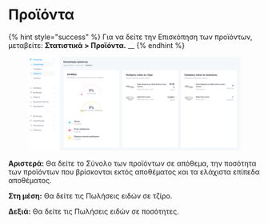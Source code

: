 # Προϊόντα

{% hint style="success" %}
Για να δείτε την Επισκόπηση των προϊόντων, μεταβείτε: **Στατιστικά > Προϊόντα.** __&#x20;
{% endhint %}

<figure><img src="../.gitbook/assets/ScreenHunter 52 (1).png" alt=""><figcaption></figcaption></figure>

**Αριστερά:** Θα δείτε το Σύνολο των προϊόντων σε απόθεμα, την ποσότητα των προϊόντων που βρίσκονται εκτός αποθέματος και τα ελάχιστα επίπεδα αποθέματος.&#x20;

**Στη μέση:** Θα δείτε τις Πωλήσεις ειδών σε τζίρο.

**Δεξιά:** Θα δείτε τις Πωλήσεις ειδών σε ποσότητες.



